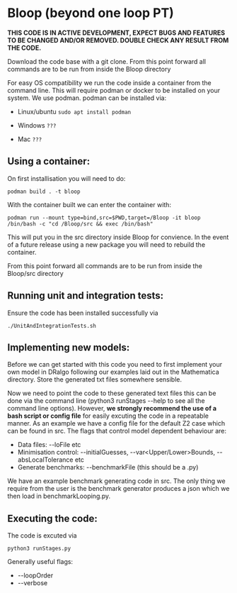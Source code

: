 # Bloop (beyond one loop PT)
**THIS CODE IS IN ACTIVE DEVELOPMENT, EXPECT BUGS AND FEATURES TO BE CHANGED AND/OR REMOVED. DOUBLE CHECK ANY RESULT FROM THE CODE.**

Download the code base with a git clone. From this point forward all commands are to be run from inside the Bloop directory

For easy OS compatibility we run the code inside a container from the command line. This will require podman or docker to be installed on your system. We use podman.
podman can be installed via:

- Linux/ubuntu
```sudo apt install podman```

- Windows
``` ??? ```

- Mac
```???```
  
## Using a container:
On first installisation you will need to do:

```podman build . -t bloop```

With the container built we can enter the container with:

```podman run --mount type=bind,src=$PWD,target=/Bloop -it bloop /bin/bash -c "cd /Bloop/src && exec /bin/bash"```

This will put you in the src directory inside Bloop for convience. In the event of a future release using a new package you will need to rebuild the container.

From this point forward all commands are to be run from inside the Bloop/src directory

## Running unit and integration tests:
Ensure the code has been installed successfully via

```./UnitAndIntegrationTests.sh```

## Implementing new models:
Before we can get started with this code you need to first implement your own model in DRalgo following our examples laid out in the Mathematica directory. Store the generated txt files somewhere sensible.

Now we need to point the code to these generated text files this can be done via the command line (python3 runStages --help to see all the command line options). However, **we strongly recommend the use of a bash script or config file** for easily excuting the code in a repeatable manner. As an example we have a config file for the default Z2 case which can be found in src. 
The flags that control model dependent behaviour are: 
- Data files: --loFile etc 
- Minimisation control: --initialGuesses, --var<Upper/Lower>Bounds, --absLocalTolerance etc 
- Generate benchmarks: --benchmarkFile (this should be a .py)
  
We have an example benchmark generating code in src. The only thing we require from the user is the benchmark generator produces a json which we then load in benchmarkLooping.py.
## Executing the code:
The code is excuted via

```python3 runStages.py ```

Generally useful flags:
- --loopOrder
- --verbose

